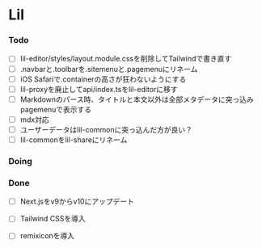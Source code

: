 # Lil

### Todo

- [ ] lil-editor/styles/layout.module.cssを削除してTailwindで書き直す  
- [ ] .navbarと.toolbarを.sitemenuと.pagemenuにリネーム  
- [ ] iOS Safariで.containerの高さが狂わないようにする  
- [ ] lil-proxyを廃止してapi/index.tsをlil-editorに移す  
- [ ] Markdownのパース時、タイトルと本文以外は全部メタデータに突っ込みpagemenuで表示する  
- [ ] mdx対応  
- [ ] ユーザーデータはlil-commonに突っ込んだ方が良い？  
- [ ] lil-commonをlil-shareにリネーム  

### Doing


### Done

- [ ] Next.jsをv9からv10にアップデート  
- [ ] Tailwind CSSを導入  
- [ ] remixiconを導入  

